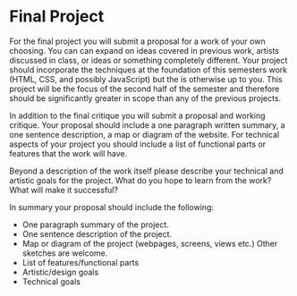 # Final Project

For the final project you will submit a proposal for a work of your own choosing. You can can expand on ideas covered in previous work, artists discussed in class, or ideas or something completely different. Your project should incorporate the techniques at the foundation of this semesters work (HTML, CSS, and possibly JavaScript) but the is otherwise up to you. This project will be the focus of the second half of the semester and therefore should be significantly greater in scope than any of the previous projects. 

In addition to the final critique you will submit a proposal and working critique. Your proposal should include a one paragraph written summary, a one sentence description, a map or diagram of the website. For technical aspects of your project you should include a list of functional parts or features that the work will have.

Beyond a description of the work itself please describe your technical and artistic goals for the project. What do you hope to learn from the work? What will make it successful?

In summary your proposal should include the following:
  * One paragraph summary of the project.
  * One sentence description of the project.
  * Map or diagram of the project (webpages, screens, views etc.) Other sketches are welcome.
  * List of features/functional parts
  * Artistic/design goals
  * Technical goals

